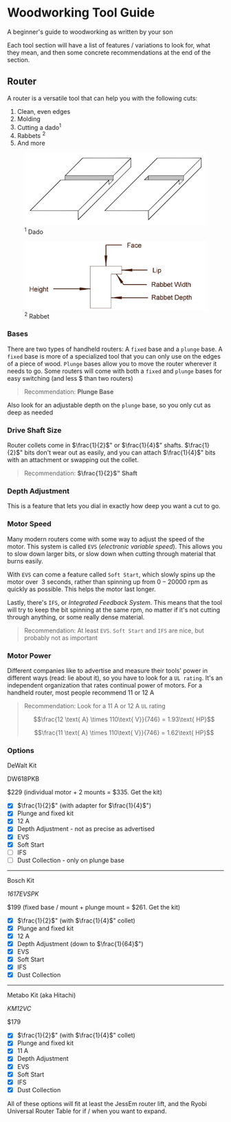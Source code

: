 <script type="text/javascript" id="MathJax-script" async
  src="https://cdn.jsdelivr.net/npm/mathjax@3/es5/tex-mml-chtml.js">
</script>

# Woodworking Tool Guide
A beginner's guide to woodworking as written by your son

Each tool section will have a list of features / variations to look for, what they mean, and then some concrete recommendations at the end of the section.

## Router
A router is a versatile tool that can help you with the following cuts:

1. Clean, even edges
2. Molding
3. Cutting a dado<sup>1</sup>
4. Rabbets <sup>2</sup>
5. And more

<figure>
    <img src="dado.png">
    <figcaption><sup>1</sup> Dado</figcaption>
</figure>

<figure>
    <img src="rabbet.png">
    <figcaption><sup>2</sup> Rabbet</figcaption>
</figure>

### Bases
There are two types of handheld routers: A `fixed` base and a `plunge` base. A `fixed` base is more of a specialized tool that you can only use on the edges of a piece of wood. `Plunge` bases allow you to move the router wherever it needs to go. Some routers will come with both a `fixed` and `plunge` bases for easy switching (and less $ than two routers)
> Recommendation: **Plunge Base**

Also look for an adjustable depth on the `plunge` base, so you only cut as deep as needed

### Drive Shaft Size
Router collets come in $\frac{1}{2}$" or $\frac{1}{4}$" shafts. $\frac{1}{2}$" bits don't wear out as easily, and you can attach $\frac{1}{4}$" bits with an attachment or swapping out the collet.

> Recommendation: **$\frac{1}{2}$" Shaft**

### Depth Adjustment
This is a feature that lets you dial in exactly how deep you want a cut to go. 

### Motor Speed
Many modern routers come with some way to adjust the speed of the motor. This system is called `EVS` (*electronic variable speed*). This allows you to slow down larger bits, or slow down when cutting through material that burns easily. 

With `EVS` can come a feature called `Soft Start`, which slowly spins up the motor over $~3$ seconds, rather than spinning up from $0 - 20000$ rpm as quickly as possible. This helps the motor last longer.

Lastly, there's `IFS`, or *Integrated Feedback System*. This means that the tool will try to keep the bit spinning at the same rpm, no matter if it's not cutting through anything, or some really dense material.

> Recommendation: At least `EVS`. `Soft Start` and `IFS` are nice, but probably not as important

### Motor Power
Different companies like to advertise and measure their tools' power in different ways (read: lie about it), so you have to look for a `UL rating`. It's an independent organization that rates continual power of motors. For a handheld router, most people recommend $11 \text{ or }12\text{ A}$

> Recommendation: Look for a $11\text{ A or }12 \text{ A}$ `UL` rating
>
> $$\frac{12 \text{ A} \times 110\text{ V}}{746} = 1.93\text{ HP}$$
> 
> $$\frac{11 \text{ A} \times 110\text{ V}}{746} = 1.62\text{ HP}$$

### Options
DeWalt Kit

DW618PKB

$229 (individual motor + 2 mounts = $335. Get the kit)
- [x] $\frac{1}{2}$" (with adapter for $\frac{1}{4}$")
- [x] Plunge and fixed kit
- [x] $12\text{ A}$
- [x] Depth Adjustment - not as precise as advertised
- [x] EVS
- [x] Soft Start
- [ ] IFS
- [ ] Dust Collection - only on plunge base

---

Bosch Kit

*1617EVSPK*

$199 (fixed base / mount + plunge mount = $261. Get the kit)
- [x] $\frac{1}{2}$" (with $\frac{1}{4}$" collet)
- [x] Plunge and fixed kit
- [x] $12\text{ A}$
- [x] Depth Adjustment (down to $\frac{1}{64}$")
- [x] EVS
- [x] Soft Start
- [x] IFS
- [x] Dust Collection

---

Metabo Kit (aka Hitachi)

*KM12VC*

$179
- [x] $\frac{1}{2}$" (with $\frac{1}{4}$" collet)
- [x] Plunge and fixed kit
- [x] $11\text{ A}$
- [x] Depth Adjustment
- [x] EVS
- [x] Soft Start
- [x] IFS
- [x] Dust Collection

All of these options will fit at least the JessEm router lift, and the Ryobi Universal Router Table for if / when you want to expand.
